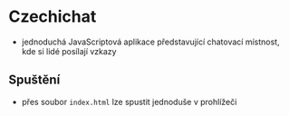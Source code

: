 # Czechichat

- jednoduchá JavaScriptová aplikace představující chatovací místnost, kde si lidé posílají vzkazy

## Spuštění

- přes soubor `index.html` lze spustit jednoduše v prohlížeči
